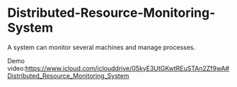 # Distributed-Resource-Monitoring-System
A system can monitor several machines and manage processes.

Demo video:https://www.icloud.com/iclouddrive/05kyE3UtGKwtREuSTAn2Zf9wA#Distributed_Resource_Monitoring_System
